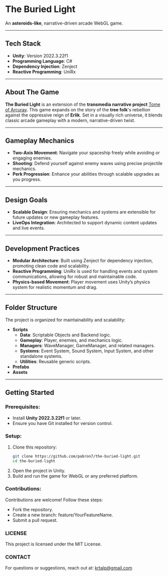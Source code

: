 # **The Buried Light**

An **asteroids-like**, narrative-driven arcade WebGL game.

---

## **Tech Stack**

- **Unity**: Version 2022.3.22f1  
- **Programming Language**: C#  
- **Dependency Injection**: Zenject  
- **Reactive Programming**: UniRx  

---

## **About The Game**

**The Buried Light** is an extension of the **transmedia narrative project** [Tome of Arçuray](https://tome-of-arcuray.rasitgr.com/). This game expands on the story of the **tree folk**'s rebellion against the oppressive reign of **Erlik**. Set in a visually rich universe, it blends classic arcade gameplay with a modern, narrative-driven twist.

---

## **Gameplay Mechanics**

- **Two-Axis Movement**: Navigate your spaceship freely while avoiding or engaging enemies.  
- **Shooting**: Defend yourself against enemy waves using precise projectile mechanics.  
- **Perk Progression**: Enhance your abilities through scalable upgrades as you progress.

---

## **Design Goals**

- **Scalable Design**: Ensuring mechanics and systems are extensible for future updates or new gameplay features.  
- **LiveOps Integration**: Architected to support dynamic content updates and live events.

---

## **Development Practices**

- **Modular Architecture**: Built using Zenject for dependency injection, promoting clean code and scalability.  
- **Reactive Programming**: UniRx is used for handling events and system communications, allowing for robust and maintainable code.  
- **Physics-based Movement**: Player movement uses Unity’s physics system for realistic momentum and drag.  

---

## **Folder Structure**

The project is organized for maintainability and scalability:  
- **Scripts**  
  - **Data**: Scriptable Objects and Backend logic.  
  - **Gameplay**: Player, enemies, and mechanics logic.  
  - **Managers**: WaveManager, GameManager, and related managers.  
  - **Systems**: Event System, Sound System, Input System, and other standalone systems.
  - **Utilities**: Reusable generic scripts. 
- **Prefabs**  
- **Assets**  

---

## **Getting Started**

### Prerequisites:
- Install **Unity 2022.3.22f1** or later.  
- Ensure you have Git installed for version control.  

### Setup:
1. Clone this repository:  
   ```bash
   git clone https://github.com/pabron7/the-buried-light.git
   cd the-buried-light
2. Open the project in Unity.
3. Build and run the game for WebGL or any preferred platform.

### Contributions:
Contributions are welcome! Follow these steps:

* Fork the repository.
* Create a new branch: feature/YourFeatureName.
* Submit a pull request.

### LICENSE
This project is licensed under the MIT License.

### CONTACT
For questions or suggestions, reach out at: krtalp@gmail.com
